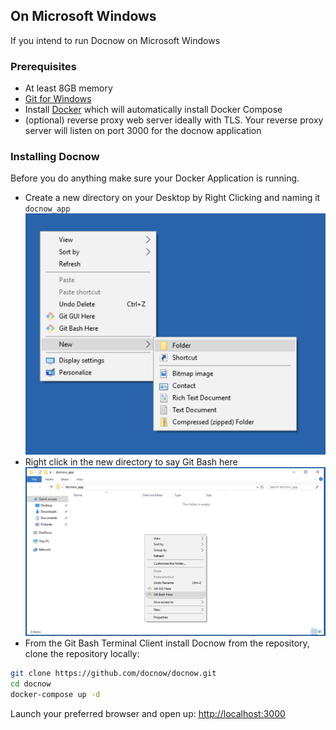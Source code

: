 ## On Microsoft Windows

If you intend to run Docnow on Microsoft Windows

### Prerequisites

* At least 8GB memory
* [Git for Windows](https://gitforwindows.org/)
* Install [Docker](https://hub.docker.com/editions/community/docker-ce-desktop-windows) which will automatically install Docker Compose
* (optional) reverse proxy web server ideally with TLS. Your reverse proxy server will listen on port 3000 for the docnow application


### Installing Docnow

Before you do anything make sure your Docker Application is running.

* Create a new directory on your Desktop by Right Clicking and naming it `docnow_app` ![alt text](images/new_app_create.png "New Directory Creation Image")
* Right click in the new directory to say Git Bash here ![alt text](images/gitbash_here.png "git bash here image")
* From the Git Bash Terminal Client install Docnow from the repository, clone the repository locally:

```bash
git clone https://github.com/docnow/docnow.git
cd docnow
docker-compose up -d
```

Launch your preferred browser and open up: [http://localhost:3000](http://localhost:3000)